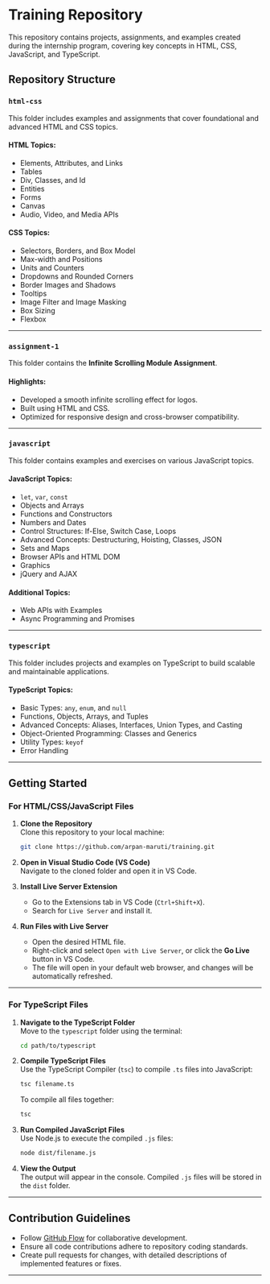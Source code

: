 
# Training Repository

This repository contains projects, assignments, and examples created during the internship program, covering key concepts in HTML, CSS, JavaScript, and TypeScript.

## Repository Structure

### `html-css`
This folder includes examples and assignments that cover foundational and advanced HTML and CSS topics.  
#### **HTML Topics**:
- Elements, Attributes, and Links
- Tables
- Div, Classes, and Id
- Entities
- Forms
- Canvas
- Audio, Video, and Media APIs

#### **CSS Topics**:
- Selectors, Borders, and Box Model
- Max-width and Positions
- Units and Counters
- Dropdowns and Rounded Corners
- Border Images and Shadows
- Tooltips
- Image Filter and Image Masking
- Box Sizing
- Flexbox

---

### `assignment-1`
This folder contains the **Infinite Scrolling Module Assignment**.  
#### Highlights:
- Developed a smooth infinite scrolling effect for logos.
- Built using HTML and CSS.
- Optimized for responsive design and cross-browser compatibility.

---

### `javascript`
This folder contains examples and exercises on various JavaScript topics.  
#### **JavaScript Topics**:
- `let`, `var`, `const`
- Objects and Arrays
- Functions and Constructors
- Numbers and Dates
- Control Structures: If-Else, Switch Case, Loops
- Advanced Concepts: Destructuring, Hoisting, Classes, JSON
- Sets and Maps
- Browser APIs and HTML DOM
- Graphics
- jQuery and AJAX

#### **Additional Topics**:
- Web APIs with Examples
- Async Programming and Promises

---

### `typescript`
This folder includes projects and examples on TypeScript to build scalable and maintainable applications.  
#### **TypeScript Topics**:
- Basic Types: `any`, `enum`, and `null`
- Functions, Objects, Arrays, and Tuples
- Advanced Concepts: Aliases, Interfaces, Union Types, and Casting
- Object-Oriented Programming: Classes and Generics
- Utility Types: `keyof`
- Error Handling

---

## Getting Started

### For HTML/CSS/JavaScript Files
1. **Clone the Repository**  
   Clone this repository to your local machine:  
   ```bash
   git clone https://github.com/arpan-maruti/training.git
   ```

2. **Open in Visual Studio Code (VS Code)**  
   Navigate to the cloned folder and open it in VS Code.

3. **Install Live Server Extension**  
   - Go to the Extensions tab in VS Code (`Ctrl+Shift+X`).
   - Search for `Live Server` and install it.

4. **Run Files with Live Server**  
   - Open the desired HTML file.
   - Right-click and select `Open with Live Server`, or click the **Go Live** button in VS Code.
   - The file will open in your default web browser, and changes will be automatically refreshed.

---

### For TypeScript Files
1. **Navigate to the TypeScript Folder**  
   Move to the `typescript` folder using the terminal:  
   ```bash
   cd path/to/typescript
   ```

2. **Compile TypeScript Files**  
   Use the TypeScript Compiler (`tsc`) to compile `.ts` files into JavaScript:  
   ```bash
   tsc filename.ts
   ```  
   To compile all files together:  
   ```bash
   tsc
   ```

3. **Run Compiled JavaScript Files**  
   Use Node.js to execute the compiled `.js` files:  
   ```bash
   node dist/filename.js
   ```

4. **View the Output**  
   The output will appear in the console. Compiled `.js` files will be stored in the `dist` folder.

---

## Contribution Guidelines
- Follow [GitHub Flow](https://docs.github.com/en/get-started/quickstart/github-flow) for collaborative development.
- Ensure all code contributions adhere to repository coding standards.
- Create pull requests for changes, with detailed descriptions of implemented features or fixes.

---